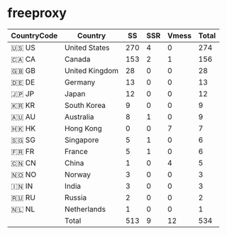 # freeproxy

|CountryCode|Country|SS|SSR|Vmess|Total|
|  ----  | ----  |  ----  | ----  |  ----  | ----  |
|🇺🇸 US|United States|270|4|0|274|
|🇨🇦 CA|Canada|153|2|1|156|
|🇬🇧 GB|United Kingdom|28|0|0|28|
|🇩🇪 DE|Germany|13|0|0|13|
|🇯🇵 JP|Japan|12|0|0|12|
|🇰🇷 KR|South Korea|9|0|0|9|
|🇦🇺 AU|Australia|8|1|0|9|
|🇭🇰 HK|Hong Kong|0|0|7|7|
|🇸🇬 SG|Singapore|5|1|0|6|
|🇫🇷 FR|France|5|1|0|6|
|🇨🇳 CN|China|1|0|4|5|
|🇳🇴 NO|Norway|3|0|0|3|
|🇮🇳 IN|India|3|0|0|3|
|🇷🇺 RU|Russia|2|0|0|2|
|🇳🇱 NL|Netherlands|1|0|0|1|
||Total|513|9|12|534|
